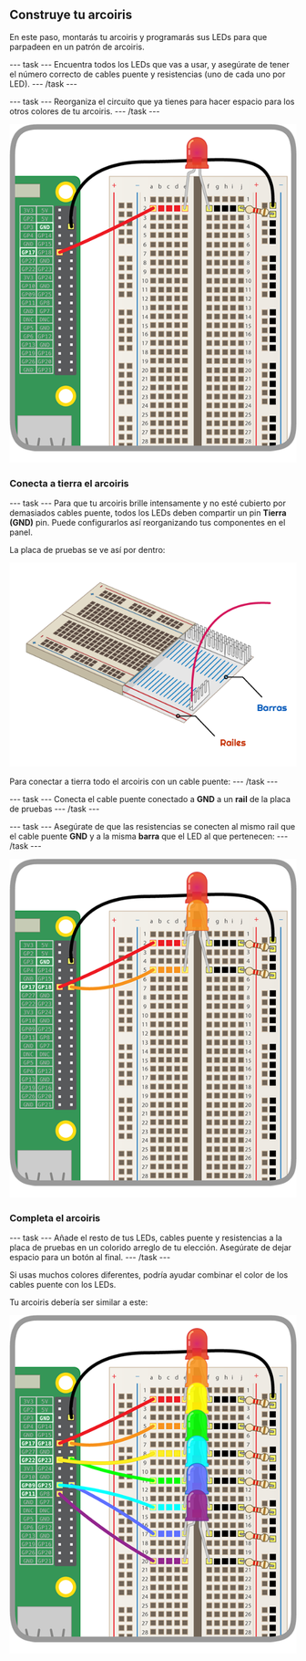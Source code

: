 ## Construye tu arcoiris

En este paso, montarás tu arcoiris y programarás sus LEDs para que parpadeen en un patrón de arcoiris.

--- task --- Encuentra todos los LEDs que vas a usar, y asegúrate de tener el número correcto de cables puente y resistencias (uno de cada uno por LED). --- /task ---

--- task --- Reorganiza el circuito que ya tienes para hacer espacio para los otros colores de tu arcoiris. --- /task ---

![Circuito reordenado](images/oneled.png)

### Conecta a tierra el arcoiris

--- task --- Para que tu arcoiris brille intensamente y no esté cubierto por demasiados cables puente, todos los LEDs deben compartir un pin **Tierra (GND)** pin. Puede configurarlos así reorganizando tus componentes en el panel.

La placa de pruebas se ve así por dentro:

![Sección transversal de la placa de pruebas](images/breadboardxsection.png)

Para conectar a tierra todo el arcoiris con un cable puente: --- /task ---

--- task --- Conecta el cable puente conectado a **GND** a un **rail** de la placa de pruebas --- /task ---

--- task --- Asegúrate de que las resistencias se conecten al mismo rail que el cable puente **GND** y a la misma **barra** que el LED al que pertenecen: --- /task ---

![Añadiendo LEDs](images/twoleds.png)

### Completa el arcoiris

--- task --- Añade el resto de tus LEDs, cables puente y resistencias a la placa de pruebas en un colorido arreglo de tu elección. Asegúrate de dejar espacio para un botón al final. --- /task ---

Si usas muchos colores diferentes, podría ayudar combinar el color de los cables puente con los LEDs.

Tu arcoiris debería ser similar a este:

![LEDs arcoiris](images/rainbowleds.png)